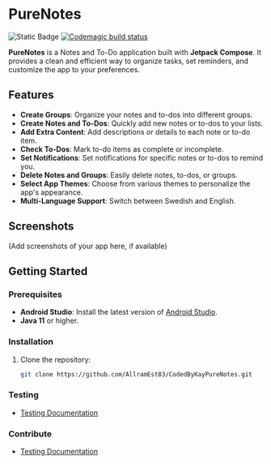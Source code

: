 # PureNotes

![Static Badge](https://img.shields.io/badge/Pure-notes-green?logo=android)
[![Codemagic build status](https://api.codemagic.io/apps/6738aa6990a1f90519e1eb64/android-workflow/status_badge.svg)](https://codemagic.io/app/6738aa6990a1f90519e1eb64/android-workflow/latest_build)

**PureNotes** is a Notes and To-Do application built with **Jetpack Compose**. It provides a clean
and efficient way to organize tasks, set reminders, and customize the app to your preferences.

## Features

- **Create Groups**: Organize your notes and to-dos into different groups.
- **Create Notes and To-Dos**: Quickly add new notes or to-dos to your lists.
- **Add Extra Content**: Add descriptions or details to each note or to-do item.
- **Check To-Dos**: Mark to-do items as complete or incomplete.
- **Set Notifications**: Set notifications for specific notes or to-dos to remind you.
- **Delete Notes and Groups**: Easily delete notes, to-dos, or groups.
- **Select App Themes**: Choose from various themes to personalize the app's appearance.
- **Multi-Language Support**: Switch between Swedish and English.

## Screenshots

(Add screenshots of your app here, if available)

## Getting Started

### Prerequisites

- **Android Studio**: Install the latest version
  of [Android Studio](https://developer.android.com/studio).
- **Java 11** or higher.

### Installation

1. Clone the repository:
   ```bash
   git clone https://github.com/AllramEst83/CodedByKayPureNotes.git

### Testing

- [Testing Documentation](./TESTING.md)

### Contribute

- [Testing Documentation](./CONTRIBUTE.md)